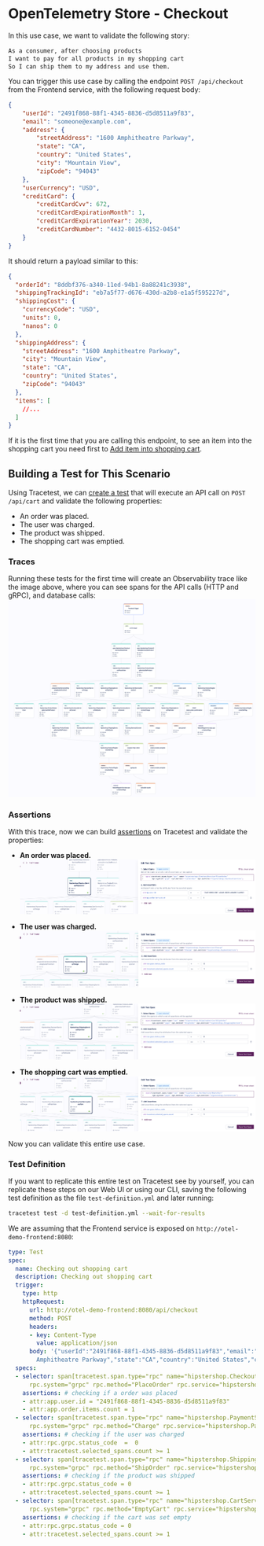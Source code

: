 # OpenTelemetry Store - Checkout

In this use case, we want to validate the following story:

```
As a consumer, after choosing products
I want to pay for all products in my shopping cart
So I can ship them to my address and use them.
```

You can trigger this use case by calling the endpoint `POST /api/checkout` from the Frontend service, with the following request body:
```json
{
    "userId": "2491f868-88f1-4345-8836-d5d8511a9f83",
    "email": "someone@example.com",
    "address": {
        "streetAddress": "1600 Amphitheatre Parkway",
        "state": "CA",
        "country": "United States",
        "city": "Mountain View",
        "zipCode": "94043"
    },
    "userCurrency": "USD",
    "creditCard": {
        "creditCardCvv": 672,
        "creditCardExpirationMonth": 1,
        "creditCardExpirationYear": 2030,
        "creditCardNumber": "4432-8015-6152-0454"
    }
}
```

It should return a payload similar to this:
```json
{
  "orderId": "8ddbf376-a340-11ed-94b1-8a88241c3938",
  "shippingTrackingId": "eb7a5f77-d676-430d-a2b8-e1a5f595227d",
  "shippingCost": {
    "currencyCode": "USD",
    "units": 0,
    "nanos": 0
  },
  "shippingAddress": {
    "streetAddress": "1600 Amphitheatre Parkway",
    "city": "Mountain View",
    "state": "CA",
    "country": "United States",
    "zipCode": "94043"
  },
  "items": [
    //...
  ]
}
```

If it is the first time that you are calling this endpoint, to see an item into the shopping cart you need first to [Add item into shopping cart](./add-item-into-shopping-cart.md).

## Building a Test for This Scenario

Using Tracetest, we can [create a test](../../../web-ui/creating-tests.md) that will execute an API call on `POST /api/cart` and validate the following properties:
- An order was placed.
- The user was charged.
- The product was shipped.
- The shopping cart was emptied.

### Traces

Running these tests for the first time will create an Observability trace like the image above, where you can see spans for the API calls (HTTP and gRPC), and database calls:
![](../images/checkout-trace.png)

### Assertions

With this trace, now we can build [assertions](../../../concepts/assertions.md) on Tracetest and validate the properties:

- **An order was placed.**
![](../images/checkout-api-test-spec.png)

- **The user was charged.**
![](../images/checkout-payment-test-spec.png)

- **The product was shipped.**
![](../images/checkout-shipping-test-spec.png)

- **The shopping cart was emptied.**
![](../images/checkout-cart-empty-test-spec.png)

Now you can validate this entire use case.

### Test Definition

If you want to replicate this entire test on Tracetest see by yourself, you can replicate these steps on our Web UI or using our CLI, saving the following test definition as the file `test-definition.yml` and later running:

```sh
tracetest test -d test-definition.yml --wait-for-results
```

We are assuming that the Frontend service is exposed on `http://otel-demo-frontend:8080`:

```yaml
type: Test
spec:
  name: Checking out shopping cart
  description: Checking out shopping cart
  trigger:
    type: http
    httpRequest:
      url: http://otel-demo-frontend:8080/api/checkout
      method: POST
      headers:
      - key: Content-Type
        value: application/json
      body: '{"userId":"2491f868-88f1-4345-8836-d5d8511a9f83","email":"someone@example.com","address":{"streetAddress":"1600
        Amphitheatre Parkway","state":"CA","country":"United States","city":"Mountain View","zipCode":"94043"},"userCurrency":"USD","creditCard":{"creditCardCvv":672,"creditCardExpirationMonth":1,"creditCardExpirationYear":2030,"creditCardNumber":"4432-8015-6152-0454"}}'
  specs:
  - selector: span[tracetest.span.type="rpc" name="hipstershop.CheckoutService/PlaceOrder"
      rpc.system="grpc" rpc.method="PlaceOrder" rpc.service="hipstershop.CheckoutService"]
    assertions: # checking if a order was placed
    - attr:app.user.id = "2491f868-88f1-4345-8836-d5d8511a9f83"
    - attr:app.order.items.count = 1
  - selector: span[tracetest.span.type="rpc" name="hipstershop.PaymentService/Charge"
      rpc.system="grpc" rpc.method="Charge" rpc.service="hipstershop.PaymentService"]
    assertions: # checking if the user was charged
    - attr:rpc.grpc.status_code  =  0
    - attr:tracetest.selected_spans.count >= 1
  - selector: span[tracetest.span.type="rpc" name="hipstershop.ShippingService/ShipOrder"
      rpc.system="grpc" rpc.method="ShipOrder" rpc.service="hipstershop.ShippingService"]
    assertions: # checking if the product was shipped
    - attr:rpc.grpc.status_code = 0
    - attr:tracetest.selected_spans.count >= 1
  - selector: span[tracetest.span.type="rpc" name="hipstershop.CartService/EmptyCart"
      rpc.system="grpc" rpc.method="EmptyCart" rpc.service="hipstershop.CartService"]
    assertions: # checking if the cart was set empty
    - attr:rpc.grpc.status_code = 0
    - attr:tracetest.selected_spans.count >= 1
```
